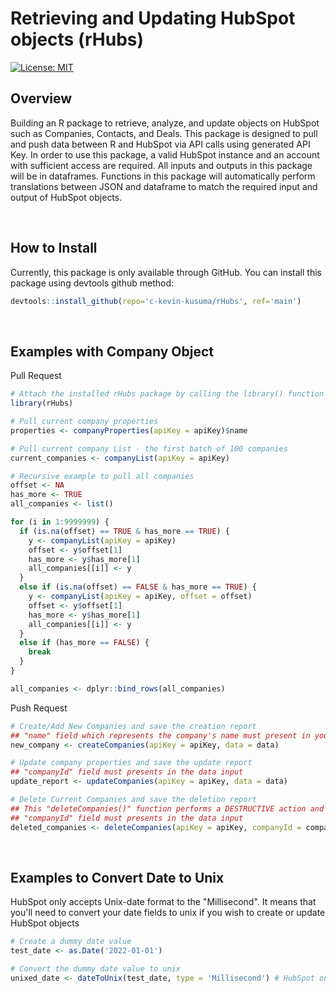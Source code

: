 # Retrieving and Updating HubSpot objects (rHubs)

[![License: MIT](https://img.shields.io/badge/License-MIT-blue.svg)](https://opensource.org/licenses/MIT)

## Overview

Building an R package to retrieve, analyze, and update objects on HubSpot such as Companies, Contacts, and Deals. This package is designed to pull and push data between R and HubSpot via API calls using generated API Key. In order to use this package, a valid HubSpot instance and an account with sufficient access are required. All inputs and outputs in this package will be in dataframes. Functions in this package will automatically perform translations between JSON and dataframe to match the required input and output of HubSpot objects.

<br>

## How to Install
Currently, this package is only available through GitHub. You can install this package using devtools github method:
```r
devtools::install_github(repo='c-kevin-kusuma/rHubs', ref='main')
```

<br>

## Examples with Company Object
Pull Request
```r
# Attach the installed rHubs package by calling the library() function
library(rHubs)

# Pull current company properties
properties <- companyProperties(apiKey = apiKey)$name

# Pull current company List - the first batch of 100 companies
current_companies <- companyList(apiKey = apiKey)

# Recursive example to pull all companies
offset <- NA
has_more <- TRUE
all_companies <- list()

for (i in 1:9999999) {
  if (is.na(offset) == TRUE & has_more == TRUE) {
    y <- companyList(apiKey = apiKey)
    offset <- y$offset[1]
    has_more <- y$has_more[1]
    all_companies[[i]] <- y
  }
  else if (is.na(offset) == FALSE & has_more == TRUE) {
    y <- companyList(apiKey = apiKey, offset = offset)
    offset <- y$offset[1]
    has_more <- y$has_more[1]
    all_companies[[i]] <- y
  }
  else if (has_more == FALSE) {
    break
  }
}

all_companies <- dplyr::bind_rows(all_companies)
```

Push Request
```r
# Create/Add New Companies and save the creation report
## "name" field which represents the company's name must present in your "data" input
new_company <- createCompanies(apiKey = apiKey, data = data)

# Update company properties and save the update report
## "companyId" field must presents in the data input
update_report <- updateCompanies(apiKey = apiKey, data = data) 

# Delete Current Companies and save the deletion report
## This "deleteCompanies()" function performs a DESTRUCTIVE action and is best used only to delete companies that were generated by your application
## "companyId" field must presents in the data input
deleted_companies <- deleteCompanies(apiKey = apiKey, companyId = companyId)
```

<br>

## Examples to Convert Date to Unix
HubSpot only accepts Unix-date format to the "Millisecond". It means that you'll need to convert your date fields to unix if you wish to create or update HubSpot objects
```r
# Create a dummy date value
test_date <- as.Date('2022-01-01')

# Convert the dummy date value to unix
unixed_date <- dateToUnix(test_date, type = 'Millisecond') # HubSpot only accepts unix in "Millisecond"
```

